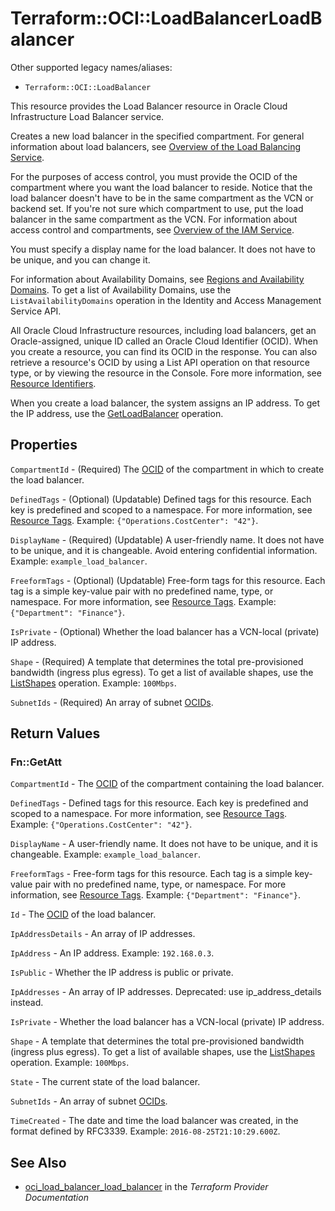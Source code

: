 # Terraform::OCI::LoadBalancerLoadBalancer

Other supported legacy names/aliases:
  * `Terraform::OCI::LoadBalancer`

This resource provides the Load Balancer resource in Oracle Cloud Infrastructure Load Balancer service.

Creates a new load balancer in the specified compartment. For general information about load balancers,
see [Overview of the Load Balancing Service](https://docs.cloud.oracle.com/iaas/Content/Balance/Concepts/balanceoverview.htm).

For the purposes of access control, you must provide the OCID of the compartment where you want
the load balancer to reside. Notice that the load balancer doesn't have to be in the same compartment as the VCN
or backend set. If you're not sure which compartment to use, put the load balancer in the same compartment as the VCN.
For information about access control and compartments, see
[Overview of the IAM Service](https://docs.cloud.oracle.com/iaas/Content/Identity/Concepts/overview.htm).

You must specify a display name for the load balancer. It does not have to be unique, and you can change it.

For information about Availability Domains, see
[Regions and Availability Domains](https://docs.cloud.oracle.com/iaas/Content/General/Concepts/regions.htm).
To get a list of Availability Domains, use the `ListAvailabilityDomains` operation
in the Identity and Access Management Service API.

All Oracle Cloud Infrastructure resources, including load balancers, get an Oracle-assigned,
unique ID called an Oracle Cloud Identifier (OCID). When you create a resource, you can find its OCID
in the response. You can also retrieve a resource's OCID by using a List API operation on that resource type,
or by viewing the resource in the Console. Fore more information, see
[Resource Identifiers](https://docs.cloud.oracle.com/iaas/Content/General/Concepts/identifiers.htm).

When you create a load balancer, the system assigns an IP address.
To get the IP address, use the [GetLoadBalancer](https://docs.cloud.oracle.com/iaas/api/#/en/loadbalancer/20170115/LoadBalancer/GetLoadBalancer) operation.

## Properties

`CompartmentId` - (Required) The [OCID](https://docs.cloud.oracle.com/iaas/Content/General/Concepts/identifiers.htm) of the compartment in which to create the load balancer.

`DefinedTags` - (Optional) (Updatable) Defined tags for this resource. Each key is predefined and scoped to a namespace. For more information, see [Resource Tags](https://docs.cloud.oracle.com/iaas/Content/General/Concepts/resourcetags.htm).  Example: `{"Operations.CostCenter": "42"}`.

`DisplayName` - (Required) (Updatable) A user-friendly name. It does not have to be unique, and it is changeable. Avoid entering confidential information.  Example: `example_load_balancer`.

`FreeformTags` - (Optional) (Updatable) Free-form tags for this resource. Each tag is a simple key-value pair with no predefined name, type, or namespace. For more information, see [Resource Tags](https://docs.cloud.oracle.com/iaas/Content/General/Concepts/resourcetags.htm).  Example: `{"Department": "Finance"}`.

`IsPrivate` - (Optional) Whether the load balancer has a VCN-local (private) IP address.

`Shape` - (Required) A template that determines the total pre-provisioned bandwidth (ingress plus egress). To get a list of available shapes, use the [ListShapes](https://docs.cloud.oracle.com/iaas/api/#/en/loadbalancer/20170115/LoadBalancerShape/ListShapes) operation.  Example: `100Mbps`.

`SubnetIds` - (Required) An array of subnet [OCIDs](https://docs.cloud.oracle.com/iaas/Content/General/Concepts/identifiers.htm).


## Return Values

### Fn::GetAtt

`CompartmentId` - The [OCID](https://docs.cloud.oracle.com/iaas/Content/General/Concepts/identifiers.htm) of the compartment containing the load balancer.

`DefinedTags` - Defined tags for this resource. Each key is predefined and scoped to a namespace. For more information, see [Resource Tags](https://docs.cloud.oracle.com/iaas/Content/General/Concepts/resourcetags.htm).  Example: `{"Operations.CostCenter": "42"}`.

`DisplayName` - A user-friendly name. It does not have to be unique, and it is changeable.  Example: `example_load_balancer`.

`FreeformTags` - Free-form tags for this resource. Each tag is a simple key-value pair with no predefined name, type, or namespace. For more information, see [Resource Tags](https://docs.cloud.oracle.com/iaas/Content/General/Concepts/resourcetags.htm).  Example: `{"Department": "Finance"}`.

`Id` - The [OCID](https://docs.cloud.oracle.com/iaas/Content/General/Concepts/identifiers.htm) of the load balancer.

`IpAddressDetails` - An array of IP addresses.

`IpAddress` - An IP address.  Example: `192.168.0.3`.

`IsPublic` - Whether the IP address is public or private.

`IpAddresses` - An array of IP addresses. Deprecated: use ip_address_details instead.

`IsPrivate` - Whether the load balancer has a VCN-local (private) IP address.

`Shape` - A template that determines the total pre-provisioned bandwidth (ingress plus egress). To get a list of available shapes, use the [ListShapes](https://docs.cloud.oracle.com/iaas/api/#/en/loadbalancer/20170115/LoadBalancerShape/ListShapes) operation.  Example: `100Mbps`.

`State` - The current state of the load balancer.

`SubnetIds` - An array of subnet [OCIDs](https://docs.cloud.oracle.com/iaas/Content/General/Concepts/identifiers.htm).

`TimeCreated` - The date and time the load balancer was created, in the format defined by RFC3339.  Example: `2016-08-25T21:10:29.600Z`.

## See Also

* [oci_load_balancer_load_balancer](https://www.terraform.io/docs/providers/oci/r/load_balancer_load_balancer.html) in the _Terraform Provider Documentation_
